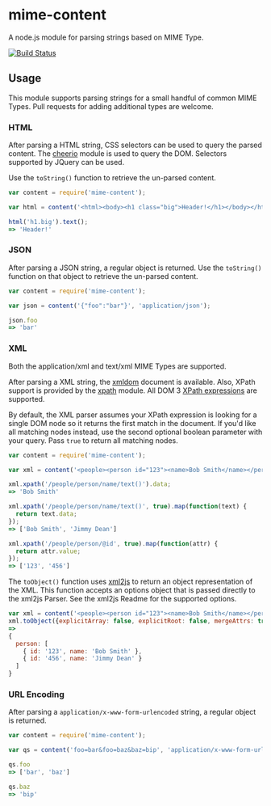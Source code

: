 # mime-content

A node.js module for parsing strings based on MIME Type.

[![Build Status](https://travis-ci.org/activeprospect/node-mime-content.png?branch=master)](https://travis-ci.org/activeprospect/node-mime-content)

## Usage

This module supports parsing strings for a small handful of common MIME Types. Pull requests for adding additional types
are welcome.


### HTML

After parsing a HTML string, CSS selectors can be used to query the parsed content. The [cheerio](https://github.com/MatthewMueller/cheerio) module
is used to query the DOM. Selectors supported by JQuery can be used.

Use the `toString()` function to retrieve the un-parsed content.

```javascript
var content = require('mime-content');

var html = content('<html><body><h1 class="big">Header!</h1></body></html>', 'text/html');

html('h1.big').text();
=> 'Header!'
```


### JSON

After parsing a JSON string, a regular object is returned. Use the `toString()` function on that object to retrieve
the un-parsed content.

```javascript
var content = require('mime-content');

var json = content('{"foo":"bar"}', 'application/json');

json.foo
=> 'bar'
```


### XML

Both the application/xml and text/xml MIME Types are supported.

After parsing a XML string, the [xmldom](https://github.com/xmldom/xmldom) document is available. Also, XPath support is
provided by the [xpath](https://github.com/goto100/xpath) module. All DOM 3 [XPath expressions](http://www.w3.org/TR/xpath/#section-Expressions)
are supported.

By default, the XML parser assumes your XPath expression is looking for a single DOM node so it returns the first match
in the document. If you'd like all matching nodes instead, use the second optional boolean parameter with your query. Pass
`true` to return all matching nodes.


```javascript
var content = require('mime-content');

var xml = content('<people><person id="123"><name>Bob Smith</name></person><person id="456"><name>Jimmy Dean</name></person></people>', 'text/xml');

xml.xpath('/people/person/name/text()').data;
=> 'Bob Smith'

xml.xpath('/people/person/name/text()', true).map(function(text) {
  return text.data;
});
=> ['Bob Smith', 'Jimmy Dean']

xml.xpath('/people/person/@id', true).map(function(attr) {
  return attr.value;
});
=> ['123', '456']
```


The `toObject()` function uses [xml2js](https://github.com/Leonidas-from-XIV/node-xml2js) to return an object representation
of the XML. This function accepts an options object that is passed directly to the xml2js Parser. See the xml2js Readme for
the supported options.

```javascript
var xml = content('<people><person id="123"><name>Bob Smith</name></person><person id="456"><name>Jimmy Dean</name></person></people>', 'text/xml');
xml.toObject({explicitArray: false, explicitRoot: false, mergeAttrs: true});
=>
{
  person: [
    { id: '123', name: 'Bob Smith' },
    { id: '456', name: 'Jimmy Dean' }
  ]
}
```


### URL Encoding

After parsing a `application/x-www-form-urlencoded` string, a regular object is returned.

```javascript
var content = require('mime-content');

var qs = content('foo=bar&foo=baz&baz=bip', 'application/x-www-form-urlencoded');

qs.foo
=> ['bar', 'baz']

qs.baz
=> 'bip'
```
